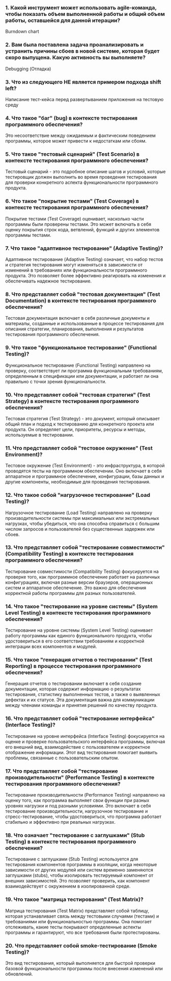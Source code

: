 ### 1. Какой инструмент может использовать agile-команда, чтобы показать объем выполненной работы и общий объем работы, оставшейся для данной итерации?
Burndown chart
### 2. Вам была поставлена задача проанализировать и устранить причины сбоев в новой системе, которая будет скоро выпущена. Какую активность вы выполняете?
Debugging (Отладка)
### 3. Что из следующего НЕ является примером подхода shift left?
Написание тест-кейса перед развертыванием приложения на тестовую среду
### 4. Что такое "баг" (bug) в контексте тестирования программного обеспечения?
Это несоответствие между ожидаемым и фактическим поведением программы, которое может привести к недостаткам или сбоям.
### 5. Что такое "тестовый сценарий" (Test Scenario) в контексте тестирования программного обеспечения?
Тестовый сценарий - это подробное описание шагов и условий, которые тестировщик должен выполнить во время проведения тестирования для проверки конкретного аспекта функциональности программного продукта.
### 6. Что такое "покрытие тестами" (Test Coverage) в контексте тестирования программного обеспечения?
Покрытие тестами (Test Coverage) оценивает, насколько части программы были проверены тестами. Это может включать в себя оценку покрытия строк кода, ветвлений, функций и других элементов программы тестами.
### 7. Что такое "адаптивное тестирование" (Adaptive Testing)? 
Адаптивное тестирование (Adaptive Testing) означает, что набор тестов и стратегия тестирования могут изменяться в зависимости от изменений в требованиях или функциональности программного продукта. Это позволяет более эффективно реагировать на изменения и обеспечивать надежное тестирование.
### 8. Что представляет собой "тестовая документация" (Test Documentation) в контексте тестирования программного обеспечения?
Тестовая документация включает в себя различные документы и материалы, созданные и использованные в процессе тестирования для описания стратегии, планирования, выполнения и результатов тестирования программного обеспечения.
### 9. Что такое "функциональное тестирование" (Functional Testing)?
Функциональное тестирование (Functional Testing) направлено на проверку, соответствует ли программа функциональным требованиям, определенным в спецификации или документации, и работает ли она правильно с точки зрения функциональности.
### 10. Что представляет собой "тестовая стратегия" (Test Strategy) в контексте тестирования программного обеспечения?
Тестовая стратегия (Test Strategy) - это документ, который описывает общий план и подход к тестированию для конкретного проекта или продукта. Он определяет цели, приоритеты, ресурсы и методы, используемые в тестировании.
### 11. Что представляет собой "тестовое окружение" (Test Environment)?
Тестовое окружение (Test Environment) - это инфраструктура, в которой проводятся тесты на программном обеспечении. Оно включает в себя аппаратное и программное обеспечение, конфигурации, базы данных и другие компоненты, необходимые для проведения тестирования.
### 12. Что такое собой "нагрузочное тестирование" (Load Testing)?
Нагрузочное тестирование (Load Testing) направлено на проверку производительности системы при максимальных или экстремальных нагрузках, чтобы убедиться, что она способна справиться с большим числом запросов и пользователей без существенных задержек или сбоев.
### 13. Что представляет собой "тестирование совместимости" (Compatibility Testing) в контексте тестирования программного обеспечения?
Тестирование совместимости (Compatibility Testing) фокусируется на проверке того, как программное обеспечение работает на различных конфигурациях, включая разные версии браузеров, операционных систем и аппаратное обеспечение. Это важно для обеспечения корректной работы программы для разных пользователей. 
### 14. Что такое "тестирование на уровне системы" (System Level Testing) в контексте тестирования программного обеспечения?
Тестирование на уровне системы (System Level Testing) оценивает работу программы как единого функционального продукта, чтобы удостовериться в его соответствии требованиям и корректной интеграции всех компонентов и модулей.
### 15. Что такое "генерация отчетов о тестировании" (Test Reporting) в процессе тестирования программного обеспечения?
Генерация отчетов о тестировании включает в себя создание документации, которая содержит информацию о результатах тестирования, статистику выполненных тестов, а также о выявленных дефектах и их статусе. Эта документация важна для коммуникации между членами команды и принятия решений по качеству продукта.
### 16. Что представляет собой "тестирование интерфейса" (Interface Testing)?
Тестирование на уровне интерфейса (Interface Testing) фокусируется на оценке и проверке пользовательского интерфейса программы, включая его внешний вид, взаимодействие с пользователем и корректное отображение информации. Этот вид тестирования помогает выявить проблемы, связанные с пользовательским опытом.
### 17. Что представляет собой "тестирование производительности" (Performance Testing) в контексте тестирования программного обеспечения?
Тестирование производительности (Performance Testing) направлено на оценку того, как программа выполняет свои функции при разных уровнях нагрузки и под разными условиями. Это включает в себя тестирование производительности, нагрузочное тестирование и стресс-тестирование, чтобы удостовериться, что программа работает стабильно и эффективно при реальных нагрузках.
### 18. Что означает "тестирование с заглушками" (Stub Testing) в контексте тестирования программного обеспечения?
Тестирование с заглушками (Stub Testing) используется для тестирования компонентов программы в изоляции, когда некоторые зависимости от других модулей или систем временно заменяются заглушками (stubs), чтобы изолировать тестируемый компонент от внешних зависимостей. Это позволяет проверить, как компонент взаимодействует с окружением в изолированной среде.
### 19. Что такое "матрица тестирования" (Test Matrix)? 
Матрица тестирования (Test Matrix) представляет собой таблицу, которая устанавливает связь между тестовыми случаями (тестами) и требованиями или функциональностью программы. Она помогает отслеживать, какие тесты покрывают определенные аспекты программы и гарантируют, что все требования были протестированы.
### 20. Что представляет собой smoke-тестирование (Smoke Testing)?
Это вид тестирования, который выполняется для быстрой проверки базовой функциональности программы после внесения изменений или обновлений.
